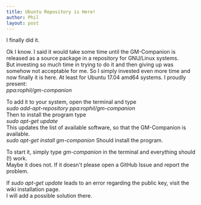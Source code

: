 ```yaml
---
title: Ubuntu Repository is Here!
author: Phil
layout: post
---
```


I finally did it.

Ok I know. I said it would take some time until the GM-Companion is released as a source package in a repository for GNU/Linux systems.  
But investing so much time in trying to do it and then giving up was somehow not acceptable for me.
So I simply invested even more time and now finally it is here. At least for Ubuntu 17.04 amd64 systems. I proudly present:  
_ppa:rophil/gm-companion_  

To add it to your system, open the terminal and type  
_sudo add-apt-repository ppa:rophil/gm-companion_  
Then to install the program type  
_sudo apt-get update_  
This updates the list of available software, so that the GM-Companion is available.  
_sudo apt-get install gm-companion_ Should install the program.  

To start it, simply type _gm-companion_ in the terminal and everything should (!) work.  
Maybe it does not. If it doesn't please open a GitHub Issue and report the problem.  

If _sudo apt-get update_ leads to an error regarding the public key, visit the wiki installation page.  
I will add a possible solution there.
